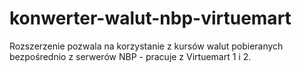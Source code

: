 konwerter-walut-nbp-virtuemart
==============================

Rozszerzenie pozwala na korzystanie z kursów walut pobieranych bezpośrednio z serwerów NBP - pracuje z Virtuemart 1 i 2.
